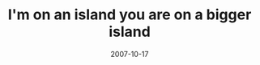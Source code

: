---
layout: base.njk
title : 'I&#39;m on an island you are on a bigger island' 
view_title : 'I&#39;m on an island you are on a bigger island' 
year : '2007' 
date : '2007-10-17' 
img_file : '/drawing/imonanislandyouareonabiggerisland.png' 
html_file : 'imonanislandyouareonabiggerisland' 
next_html : 'pleasedrinkresponsibly.html' 
year_order : '207' 
permalink : "title/{{html_file}}.html"
---